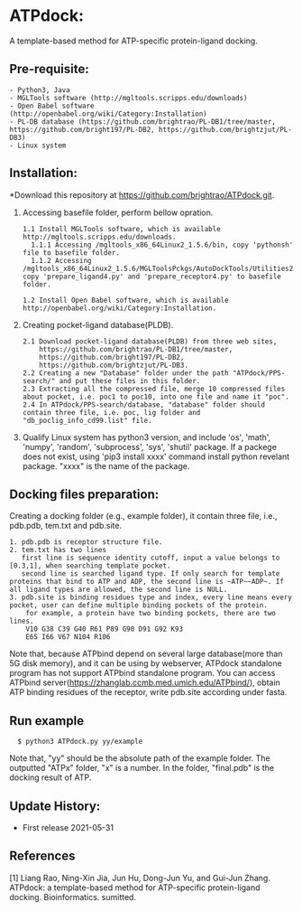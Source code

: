 # ATPdock: 
A template-based method for ATP-specific protein-ligand docking.

## Pre-requisite:
    - Python3, Java
    - MGLTools software (http://mgltools.scripps.edu/downloads)
    - Open Babel software (http://openbabel.org/wiki/Category:Installation)
    - PL-DB database (https://github.com/brightrao/PL-DB1/tree/master, https://github.com/bright197/PL-DB2, https://github.com/brightzjut/PL-DB3)
    - Linux system

## Installation:

*Download this repository at https://github.com/brightrao/ATPdock.git.

 1. Accessing basefile folder, perform bellow opration.

        1.1 Install MGLTools software, which is available http://mgltools.scripps.edu/downloads. 
          1.1.1 Accessing /mgltools_x86_64Linux2_1.5.6/bin, copy 'pythonsh' file to basefile folder.
          1.1.2 Accessing /mgltools_x86_64Linux2_1.5.6/MGLToolsPckgs/AutoDockTools/Utilities24, copy 'prepare_ligand4.py' and 'prepare_receptor4.py' to basefile folder.

        1.2 Install Open Babel software, which is available http://openbabel.org/wiki/Category:Installation.
    
 2. Creating pocket-ligand database(PLDB).

        2.1 Download pocket-ligand database(PLDB) from three web sites,
            https://github.com/brightrao/PL-DB1/tree/master, 
            https://github.com/bright197/PL-DB2, 
            https://github.com/brightzjut/PL-DB3. 		
        2.2 Creating a new "Database" folder under the path "ATPdock/PPS-search/" and put these files in this folder.
        2.3 Extracting all the compressed file, merge 10 compressed files about pocket, i.e. poc1 to poc10, into one file and name it "poc".
        2.4 In ATPdock/PPS-search/database, "database" folder should contain three file, i.e. poc, lig folder and "db_poclig_info_cd99.list" file.
    
 3. Qualify Linux system has python3 version, and include 'os', 'math', 'numpy', 'random', 'subprocess', 'sys', 'shutil' package. If a packege does not exist, using 'pip3 install xxxx' command install python revelant package. "xxxx" is the name of the package.
  
## Docking files preparation:

Creating a docking folder (e.g., example folder), it contain three file, i.e., pdb.pdb, tem.txt and pdb.site.

    1. pdb.pdb is receptor structure file.
    2. tem.txt has two lines
       first line is sequence identity cutoff, input a value belongs to [0.3,1], when searching template pocket.   
       second line is searched ligand type. If only search for template proteins that bind to ATP and ADP, the second line is ~ATP~~ADP~. If all ligand types are allowed, the second line is NULL.
    3. pdb.site is binding residues type and index, every line means every pocket, user can define multiple binding pockets of the protein.
        for example, a protein have two binding pockets, there are two lines.
        V10 G38 C39 G40 R61 P89 G90 D91 G92 K93
        E65 I66 V67 N104 R106
   
Note that, because ATPbind depend on several large database(more than 5G disk memory), and it can be using by webserver, ATPdock standalone program has not support ATPbind standalone program. You can access ATPbind server(https://zhanglab.ccmb.med.umich.edu/ATPbind/), obtain ATP binding residues of the receptor, write pdb.site according under fasta.
     
## Run example
~~~
  $ python3 ATPdock.py yy/example
~~~
Note that, "yy" should be the absolute path of the example folder.
The outputted "ATPx" folder, "x" is a number. In the folder, "final.pdb" is the docking result of ATP.

## Update History:

- First release 2021-05-31

## References

[1] Liang Rao, Ning-Xin Jia, Jun Hu, Dong-Jun Yu, and Gui-Jun Zhang. ATPdock: a template-based method for ATP-specific protein-ligand docking. Bioinformatics. sumitted.
